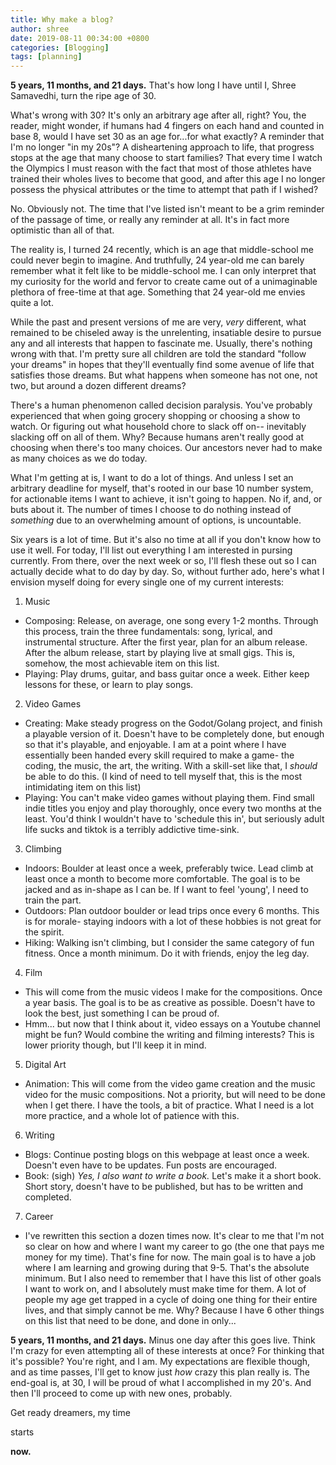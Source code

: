 ```yaml
---
title: Why make a blog?
author: shree
date: 2019-08-11 00:34:00 +0800
categories: [Blogging]
tags: [planning]
---
```


**5 years, 11 months, and 21 days.** That's how long I have until I, Shree Samavedhi, turn the ripe age of 30. 

What's wrong with 30? It's only an arbitrary age after all, right? You, the reader, might wonder, if humans had 4 fingers on each hand and counted in base 8, would I have set 30 as an age for...for what exactly? A reminder that I'm no longer "in my 20s"? A disheartening approach to life, that progress stops at the age that many choose to start families? That every time I watch the Olympics I must reason with the fact that most of those athletes have trained their wholes lives to become that good, and after this age I no longer possess the physical attributes or the time to attempt that path if I wished?

No. Obviously not. The time that I've listed isn't meant to be a grim reminder of the passage of time, or really any reminder at all. It's in fact more optimistic than all of that. 

The reality is, I turned 24 recently, which is an age that middle-school me could never begin to imagine. And truthfully, 24 year-old me can barely remember what it felt like to be middle-school me. I can only interpret that my curiosity for the world and fervor to create came out of a unimaginable plethora of free-time at that age. Something that 24 year-old me envies quite a lot. 

While the past and present versions of me are very, *very* different, what remained to be chiseled away is the unrelenting, insatiable desire to pursue any and all interests that happen to fascinate me. Usually, there's nothing wrong with that. I'm pretty sure all children are told the standard "follow your dreams" in hopes that they'll eventually find some avenue of life that satisfies those dreams. But what happens when someone has not one, not two, but around a dozen different dreams? 

There's a human phenomenon called decision paralysis. You've probably experienced that when going grocery shopping or choosing a show to watch. Or figuring out what household chore to slack off on-- inevitably slacking off on all of them. Why? Because humans aren't really good at choosing when there's too many choices. Our ancestors never had to make as many choices as we do today. 

What I'm getting at is, I want to do a lot of things. And unless I set an arbitrary deadline for myself, that's rooted in our base 10 number system, for actionable items I want to achieve, it isn't going to happen. No if, and, or buts about it. The number of times I choose to do nothing instead of *something* due to an overwhelming amount of options, is uncountable. 

Six years is a lot of time. But it's also no time at all if you don't know how to use it well. For today, I'll list out everything I am interested in pursing currently. From there, over the next week or so, I'll flesh these out so I can actually decide what to do day by day. So, without further ado, here's what I envision myself doing for every single one of my current interests:

1. Music
- Composing: Release, on average, one song every 1-2 months. Through this process, train the three fundamentals: song, lyrical, and instrumental structure. After the first year, plan for an album release. After the album release, start by playing live at small gigs. This is, somehow, the most achievable item on this list.
- Playing: Play drums, guitar, and bass guitar once a week. Either keep lessons for these, or learn to play songs. 

2. Video Games
- Creating: Make steady progress on the Godot/Golang project, and finish a playable version of it. Doesn't have to be completely done, but enough so that it's playable, and enjoyable. I am at a point where I have essentially been handed every skill required to make a game- the coding, the music, the art, the writing. With a skill-set like that, I *should* be able to do this. (I kind of need to tell myself that, this is the most intimidating item on this list) 
- Playing: You can't make video games without playing them. Find small indie titles you enjoy and play thoroughly, once every two months at the least. You'd think I wouldn't have to 'schedule this in', but seriously adult life sucks and tiktok is a terribly addictive time-sink.

3. Climbing
- Indoors: Boulder at least once a week, preferably twice. Lead climb at least once a month to become more comfortable. The goal is to be jacked and as in-shape as I can be. If I want to feel 'young', I need to train the part. 
- Outdoors: Plan outdoor boulder or lead trips once every 6 months. This is for morale- staying indoors with a lot of these hobbies is not great for the spirit. 
- Hiking: Walking isn't climbing, but I consider the same category of fun fitness. Once a month minimum. Do it with friends, enjoy the leg day. 

4. Film
- This will come from the music videos I make for the compositions. Once a year basis. The goal is to be as creative as possible. Doesn't have to look the best, just something I can be proud of.
- Hmm... but now that I think about it, video essays on a Youtube channel might be fun? Would combine the writing and filming interests? This is lower priority though, but I'll keep it in mind.

5. Digital Art
- Animation: This will come from the video game creation and the music video for the music compositions. Not a priority, but will need to be done when I get there. I have the tools, a bit of practice. What I need is a lot more practice, and a whole lot of patience with this. 

6. Writing
- Blogs: Continue posting blogs on this webpage at least once a week. Doesn't even have to be updates. Fun posts are encouraged. 
- Book: (sigh) *Yes, I also want to write a book.* Let's make it a short book. Short story, doesn't have to be published, but has to be written and completed. 

7. Career
- I've rewritten this section a dozen times now. It's clear to me that I'm not so clear on how and where I want my career to go (the one that pays me money for my time). That's fine for now. The main goal is to have a job where I am learning and growing during that 9-5. That's the absolute minimum. But I also need to remember that I have this list of other goals I want to work on, and I absolutely must make time for them. A lot of people my age get trapped in a cycle of doing one thing for their entire lives, and that simply cannot be me. Why? Because I have 6 other things on this list that need to be done, and done in only...

**5 years, 11 months, and 21 days.** Minus one day after this goes live. Think I'm crazy for even attempting all of these interests at once? For thinking that it's possible? You're right, and I am. My expectations are flexible though, and as time passes, I'll get to know just *how* crazy this plan really is. The end-goal is, at 30, I will be proud of what I accomplished in my 20's. And then I'll proceed to come up with new ones, probably. 

Get ready dreamers, my time

starts

**now.** 
